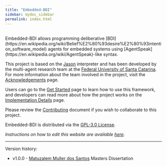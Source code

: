 ```yaml
---
title: "Embedded-BDI"
sidebar: mydoc_sidebar
permalink: index.html
---
```


<br>
Embedded-BDI allows programming deliberative [BDI](https://en.wikipedia.org/wiki/Belief%E2%80%93desire%E2%80%93intention_software_model) agents for embedded systems using [AgentSpeak](https://en.wikipedia.org/wiki/AgentSpeak)-like syntax.

This project is based on the [Jason](http://jason.sourceforge.net/wp/) interpreter and has been developed by the multi-agent research team at the [Federal University of Santa Catarina](https://en.ufsc.br/). For more information about the team involved in the project, visit the [Acknowledgements](./acknowledgements.html) page.

Users can go to the [Get Started](./get_started.html) page to learn how to use this framework, and developers can read more about how the project works on the [Implementation Details](./implementation_details.html) page.

Please review the [Contributing](./guide.html) document if you wish to collaborate to this project.

Embedded-BDI is distributed via the [GPL-3.0 License](./license.html).

*Instructions on how to edit this website are available [here](./how_to_edit.html).*

---

Version history:

* v1.0.0 - [Matuzalem Muller dos Santos](https://matuzalemmuller.com) Masters Dissertation